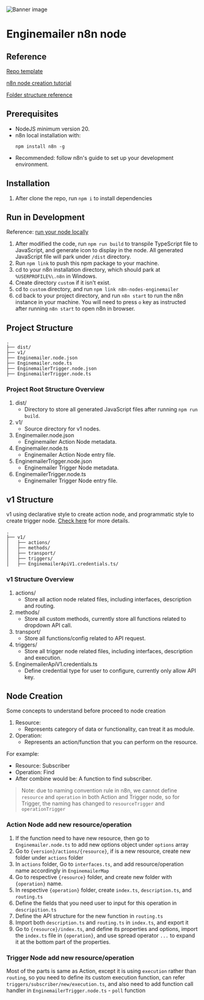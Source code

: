 ![Banner image](https://user-images.githubusercontent.com/10284570/173569848-c624317f-42b1-45a6-ab09-f0ea3c247648.png)

# Enginemailer n8n node

## Reference

[Repo template](https://github.com/n8n-io/n8n-nodes-starter/generate)

[n8n node creation tutorial](https://docs.n8n.io/integrations/creating-nodes/build/declarative-style-node/)

[Folder structure reference](https://github.com/n8n-io/n8n/tree/master/packages/nodes-base/nodes/Mattermost)

## Prerequisites

- NodeJS minimum version 20.
- n8n local installation with:
  ```
  npm install n8n -g
  ```
- Recommended: follow n8n's guide to set up your development environment.

## Installation

1. After clone the repo, run `npm i` to install dependencies

## Run in Development

Reference: [run your node locally](https://docs.n8n.io/integrations/creating-nodes/test/run-node-locally/)

1. After modified the code, run `npm run build` to transpile TypeScript file to JavaScript, and generate icon to display in the node. All generated JavaScript file will park under `/dist` directory.
2. Run `npm link` to push this npm package to your machine.
3. cd to your n8n installation directory, which should park at `%USERPROFILE%\.n8n` in Windows.
4. Create directory `custom` if it isn't exist.
5. cd to `custom` directory, and run `npm link n8n-nodes-enginemailer`
6. cd back to your project directory, and run `n8n start` to run the n8n instance in your machine. You will need to press `o` key as instructed after running `n8n start` to open n8n in browser.

## Project Structure

```
.
├── dist/
├── v1/
├── Enginemailer.node.json
├── Enginemailer.node.ts
├── EnginemailerTrigger.node.json
├── EnginemailerTrigger.node.ts
```

### Project Root Structure Overview

1. dist/
   - Directory to store all generated JavaScript files after running `npm run build`.
2. v1/
   - Source directory for v1 nodes.
3. Enginemailer.node.json
   - Enginemailer Action Node metadata.
4. Enginemailer.node.ts
   - Enginemailer Action Node entry file.
5. EnginemailerTrigger.node.json
   - Enginemailer Trigger Node metadata.
6. EnginemailerTrigger.node.ts
   - Enginemailer Trigger Node entry file.

## v1 Structure

v1 using declarative style to create action node, and programmatic style to create trigger node. [Check here](https://docs.n8n.io/integrations/creating-nodes/plan/choose-node-method/) for more details.

```
.
├── v1/
│   ├── actions/
│   ├── methods/
│   ├── transport/
│   ├── triggers/
│   ├── EnginemailerApiV1.credentials.ts/
```

### v1 Structure Overview

1. actions/
   - Store all action node related files, including interfaces, description and routing.
2. methods/
   - Store all custom methods, currently store all functions related to dropdown API call.
3. transport/
   - Store all functions/config related to API request.
4. triggers/
   - Store all trigger node related files, including interfaces, description and execution.
5. EnginemailerApiV1.credentials.ts
   - Define credential type for user to configure, currently only allow API key.

## Node Creation

Some concepts to understand before proceed to node creation

1. Resource:
   - Represents category of data or functionality, can treat it as module.
2. Operation:
   - Represents an action/function that you can perform on the resource.

For example:

- Resource: Subscriber
- Operation: Find
- After combine would be: A function to find subscriber.

> Note: due to naming convention rule in n8n, we cannot define `resource` and `operation` in both Action and Trigger node, so for Trigger, the naming has changed to `resourceTrigger` and `operationTrigger`

### Action Node add new resource/operation

1. If the function need to have new resource, then go to `Enginemailer.node.ts` to add new options object under `options` array
2. Go to `{version}/actions/{resource}`, if is a new resource, create new folder under `actions` folder
3. In `actions` folder, Go to `interfaces.ts`, and add resource/operation name accordingly in `EnginemailerMap`
4. Go to respective `{resource}` folder, and create new folder with `{operation}` name.
5. In respective `{operation}` folder, create `index.ts`, `description.ts`, and `routing.ts`
6. Define the fields that you need user to input for this operation in `descripition.ts`
7. Define the API structure for the new function in `routing.ts`
8. Import both `description.ts` and `routing.ts` in `index.ts`, and export it
9. Go to `{resource}/index.ts`, and define its properties and options, import the `index.ts` file in `{operation}`, and use spread operator `...` to expand it at the bottom part of the properties.

### Trigger Node add new resource/operation

Most of the parts is same as Action, except it is using `execution` rather than `routing`, so you need to define its custom execution function, can refer `triggers/subscriber/new/execution.ts`, and also need to add function call handler in `EnginemailerTrigger.node.ts` - `poll` function
